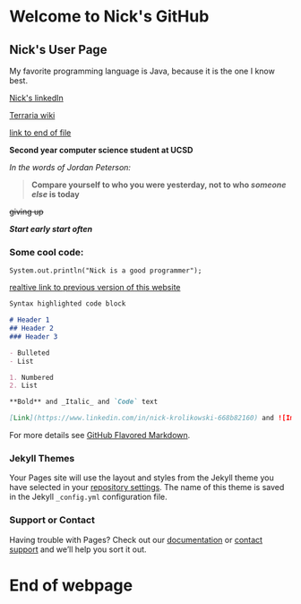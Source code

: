 # Welcome to Nick's GitHub

## Nick's User Page

My favorite programming language is Java, because it is the one I know best.

[Nick's linkedIn](https://www.linkedin.com/in/nick-krolikowski-668b82160)

[Terraria wiki](https://terraria.gamepedia.com/Terraria_Wiki)

[link to end of file](#End-of-webpage)

**Second year computer science student at UCSD**

*In the words of Jordan Peterson:*
>**Compare yourself to who you were yesterday, not to who _someone else_ is today** 

~~giving up~~

***Start early start often***

### Some cool code:
```
System.out.println("Nick is a good programmer");
```
[realtive link to previous version of this website](add-read-me/../README.md)


```markdown
Syntax highlighted code block

# Header 1
## Header 2
### Header 3

- Bulleted
- List

1. Numbered
2. List

**Bold** and _Italic_ and `Code` text

[Link](https://www.linkedin.com/in/nick-krolikowski-668b82160) and ![Image](src)
```

For more details see [GitHub Flavored Markdown](https://guides.github.com/features/mastering-markdown/).

### Jekyll Themes

Your Pages site will use the layout and styles from the Jekyll theme you have selected in your [repository settings](https://github.com/nickkro25/nickkro25.github.io/settings). The name of this theme is saved in the Jekyll `_config.yml` configuration file.

### Support or Contact

Having trouble with Pages? Check out our [documentation](https://docs.github.com/categories/github-pages-basics/) or [contact support](https://github.com/contact) and we’ll help you sort it out.


# End of webpage